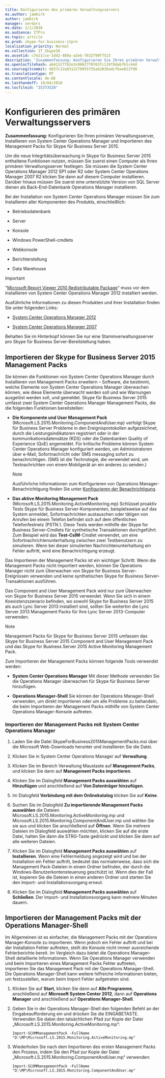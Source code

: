 ```yaml
---
title: Konfigurieren des primären Verwaltungsservers
ms.author: jambirk
author: jambirk
manager: serdars
ms.date: 2/1/2018
ms.audience: ITPro
ms.topic: article
ms.prod: skype-for-business-itpro
localization_priority: Normal
ms.collection: IT_Skype16
ms.assetid: c7e21cce-1dd2-489a-a2eb-f632799f7523
description: 'Zusammenfassung: Konfigurieren Sie Ihren primären Verwaltungsserver, Installieren von System Center Operations Manager und Importieren des Management Packs für Skype für Business Server 2015.'
ms.openlocfilehash: a6413277b2e3c08627f0763fc110f0dab7b1c44d
ms.sourcegitcommit: dd37c12a0312270955755ab2826adcfbae813790
ms.translationtype: MT
ms.contentlocale: de-DE
ms.lasthandoff: 10/04/2018
ms.locfileid: "25373528"
---
```

# <a name="configure-the-primary-management-server"></a>Konfigurieren des primären Verwaltungsservers

**Zusammenfassung:** Konfigurieren Sie Ihren primären Verwaltungsserver, Installieren von System Center Operations Manager und Importieren des Management Packs für Skype für Business Server 2015.

Um die neue Integritätsüberwachung in Skype für Business Server 2015 enthaltene Funktionen nutzen, müssen Sie zuerst einen Computer als Ihren primären Verwaltungsserver festlegen. Sie müssen die System Center Operations Manager 2012 SP1 oder R2 oder System Center Operations Manager 2007 R2 klicken Sie dann auf diesem Computer installieren. Darüber hinaus müssen Sie zuerst eine unterstützte Version von SQL Server dienen als Back-End-Datenbank Operations Manager installieren.

Bei der Installation von System Center Operations Manager müssen Sie zum Installieren aller Komponenten des Produkts, einschließlich:

- Betriebsdatenbank

- Server

- Konsole

- Windows PowerShell-cmdlets

- Webkonsole

- Berichterstellung

- Data Warehouse

> [!IMPORTANT]
> "[Microsoft Report Viewer 2010 Redistributable Package](https://www.microsoft.com/en-us/download/details.aspx?id=6442)" muss vor dem Installieren von System Center Operations Manager 2012 installiert werden.

Ausführliche Informationen zu diesen Produkten und ihrer Installation finden Sie unter folgenden Links:

- [System Center Operations Manager 2012](https://go.microsoft.com/fwlink/p/?linkid=257527)

- [System Center Operations Manager 2007](https://technet.microsoft.com/en-us/library/bb735860.aspx)

Behalten Sie im Hinterkopf können Sie nur eine Stammverwaltungsserver pro Skype für Business Server-Bereitstellung haben.

## <a name="importing-the-skype-for-business-server-2015-management-packs"></a>Importieren der Skype for Business Server 2015 Management Packs

Sie können die Funktionen von System Center Operations Manager durch Installieren von Management Packs erweitern – Software, die bestimmt, welche Elemente von System Center Operations Manager überwachen können, wie diese Elemente überwacht werden soll und wie Warnungen ausgelöst werden soll, und gemeldet. Skype für Business Server 2015 umfasst zwei System Center Operations Manager Management Packs, die die folgenden Funktionen bereitstellen:

- **Die Komponente und User Management Pack** (Microsoft.LS.2015.Monitoring.ComponentAndUser.mp) verfolgt Skype für Business Server Probleme in den Ereignisprotokollen aufgezeichnet, durch die Leistungsindikatoren registriert oder in der kommunikationsdatensätze (KDS) oder die Datenbanken Quality of Experience (QoE) angemeldet. Für kritische Probleme können System Center Operations Manager konfiguriert werden, um Administratoren über e-Mail, Sofortnachricht oder SMS messaging sofort zu benachrichtigen. (SMS ist die Technologie, die verwendet wird, um Textnachrichten von einem Mobilgerät an ein anderes zu senden.)

    > [!NOTE]
    >  Ausführliche Informationen zum Konfigurieren von Operations Manager-Benachrichtigung finden Sie unter [Konfigurieren der Benachrichtigung](https://go.microsoft.com/fwlink/p/?LinkID=268785&amp;amp;clcid=0x409).

- **Das aktive Monitoring Management Pack** (Microsoft.LS.2015.Monitoring.ActiveMonitoring.mp) Schlüssel proaktiv Tests Skype für Business Server-Komponenten, beispielsweise auf das System anmeldet, Sofortnachrichten austauschen oder tätigen von Anrufen bei einem Telefon befindet sich auf dem öffentlichen Telefonfestnetz (PSTN ). Diese Tests werden mithilfe der Skype for Business Server-Cmdlets für synthetische Transaktionen durchgeführt. Zum Beispiel wird das **Test-CsIM**-Cmdlet verwendet, um eine Sofortnachrichtenunterhaltung zwischen zwei Testbenutzern zu simulieren. Wenn bei dieser simulierten Nachrichtenunterhaltung ein Fehler auftritt, wird eine Benachrichtigung erzeugt.

Das Importieren der Management Packs ist ein wichtiger Schritt. Wenn die Management Packs nicht importiert werden, können Sie Operations Manager nicht zum Überwachen von Skype for Business Server-Ereignissen verwenden und keine synthetischen Skype for Business Server-Transaktionen ausführen.

Das Component and User Management Pack wird nur zum Überwachen von Skype for Business Server 2015 verwendet. Wenn Sie sich in einem Koexistenzszenario befinden, wo sowohl Skype for Business Server 2015 als auch Lync Server 2013 installiert sind, sollten Sie weiterhin die Lync Server 2013 Management Packs für Ihre Lync Server 2013-Computer verwenden.

> [!NOTE]
> Management Packs für Skype for Business Server 2015 umfassen das Skype for Business Server 2015 Component and User Management Pack und das Skype for Business Server 2015 Active Monitoring Management Pack.

Zum Importieren der Management Packs können folgende Tools verwendet werden:

- **System Center Operations Manager** Mit dieser Methode verwenden Sie die Operations Manager überwachen für Skype für Business Server hinzufügen.

- **Operations Manager-Shell** Sie können der Operations Manager-Shell verwenden, um direkt importieren oder um alle Probleme zu behandeln, die beim Importieren der Management Packs mithilfe von System Center Operations Manager-Konsole auftreten.

### <a name="importing-the-management-packs-by-using-system-center-operations-manager"></a>Importieren der Management Packs mit System Center Operations Manager

1. Laden Sie die Datei SkypeForBusiness2015ManagementPacks.msi über die Microsoft Web-Downloads herunter und installieren Sie die Datei.

2. Klicken Sie in System Center Operations Manager auf **Verwaltung**.

3. Klicken Sie im Bereich Verwaltung Maustaste auf **Management Packs**, und klicken Sie dann auf **Management Packs importieren**.

4. Klicken Sie im Dialogfeld **Management Packs auswählen** auf **Hinzufügen** und anschließend auf **Von Datenträger hinzufügen**.

5. Im Dialogfeld **Verbindung mit dem Onlinekatalog** klicken Sie auf **Keine**.

6. Suchen Sie im Dialogfeld **Zu importierende Management Packs auswählen** die Dateien Microsoft.LS.2015.Monitoring.ActiveMonitoring.mp und Microsoft.LS.2015.Monitoring.ComponentAndUser.mp und wählen Sie sie aus und klicken Sie anschließend auf **Öffnen**. Wenn Sie mehrere Dateien im Dialogfeld auswählen möchten, klicken Sie auf die erste Datei, halten Sie dann die STRG-Taste gedrückt und klicken Sie dann auf alle weiteren Dateien.

7. Klicken Sie im Dialogfeld **Management Packs auswählen** auf **Installieren**. Wenn eine Fehlermeldung angezeigt wird und bei der Installation ein Fehler auftritt, bedeutet das normalerweise, dass sich die Management Pack-Dateien in einem Ordner befinden, der durch die Windows-Benutzerkontensteuerung geschützt ist. Wenn dies der Fall ist, kopieren Sie die Dateien in einen anderen Ordner und starten Sie den Import- und Installationsvorgang erneut.

8. Klicken Sie im Dialogfeld **Management Packs auswählen** auf **Schließen**. Der Import- und Installationsvorgang kann mehrere Minuten dauern.

## <a name="importing-the-management-packs-by-using-the-operations-manager-shell"></a>Importieren der Management Packs mit der Operations Manager-Shell

Im Allgemeinen ist es einfacher, die Management Packs mit der Operations Manager-Konsole zu importieren. Wenn jedoch ein Fehler auftritt und bei der Installation Fehler auftreten, stellt die Konsole nicht immer ausreichende Fehlerberichte bereit. Im Vergleich dazu bietet die Operations Manager-Shell detaillierte Informationen. Wenn Sie Operations Manager verwenden und beim Importieren eines Management Packs Fehler auftreten, importieren Sie das Management Pack mit der Operations Manager-Shell. Die Operations Manager-Shell kann weitere hilfreiche Informationen bieten, um festzustellen, warum beim Import Fehler aufgetreten sind.

1. Klicken Sie auf **Start**, klicken Sie dann auf **Alle Programme**, anschließend auf **Microsoft System Center 2012**, dann auf **Operations Manager** und anschließend auf **Operations Manager-Shell**.

2. Geben Sie in der Operations Manager-Shell den folgenden Befehl an der Eingabeaufforderung ein und drücken Sie die EINGABETASTE. Verwenden Sie dabei den tatsächlichen Pfad zur Kopie der Datei „Microsoft.LS.2015.Monitoring.ActiveMonitoring.mp“:

   ```
   Import-SCOMManagementPack -FullName "D:\MP\Microsoft.LS.2015.Monitoring.ActiveMonitoring.mp"
   ```

3. Wiederholen Sie nach dem Importieren des ersten Management Packs den Prozess, indem Sie den Pfad zur Kopie der Datei „Microsoft.LS.2015.Monitoring.ComponentAndUser.mp“ verwenden:

   ```
   Import-SCOMManagementPack -FullName "D:\MP\Microsoft.LS.2015.Monitoring.ComponentAndUser.mp"
   ```